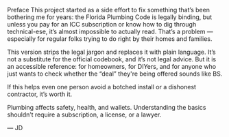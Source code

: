 Preface
This project started as a side effort to fix something that’s been bothering me for years: the Florida Plumbing Code is legally binding, but unless you pay for an ICC subscription or know how to dig through technical-ese, it’s almost impossible to actually read. That’s a problem — especially for regular folks trying to do right by their homes and families.

This version strips the legal jargon and replaces it with plain language. It’s not a substitute for the official codebook, and it’s not legal advice. But it is an accessible reference: for homeowners, for DIYers, and for anyone who just wants to check whether the “deal” they're being offered sounds like BS.

If this helps even one person avoid a botched install or a dishonest contractor, it’s worth it.

Plumbing affects safety, health, and wallets. Understanding the basics shouldn’t require a subscription, a license, or a lawyer.

— JD